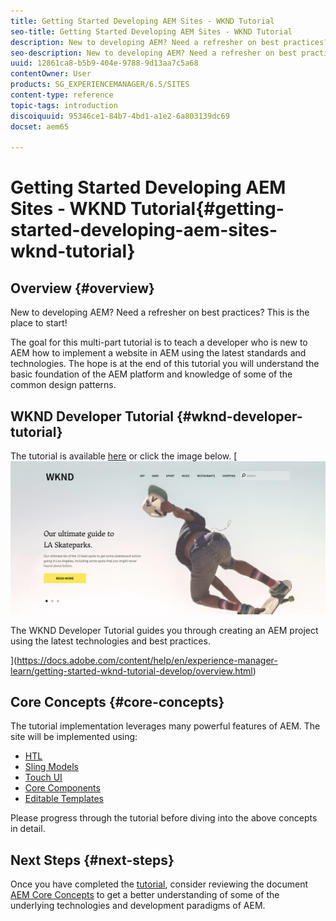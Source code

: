 ```yaml
---
title: Getting Started Developing AEM Sites - WKND Tutorial
seo-title: Getting Started Developing AEM Sites - WKND Tutorial
description: New to developing AEM? Need a refresher on best practices? This is the place to start! The goal for this multi-part tutorial is to teach a developer who is new to AEM how to implement a website in AEM using the latest standards and technologies.
seo-description: New to developing AEM? Need a refresher on best practices? This is the place to start! The goal for this multi-part tutorial is to teach a developer who is new to AEM how to implement a website in AEM using the latest standards and technologies.
uuid: 12861ca8-b5b9-404e-9788-9d13aa7c5a68
contentOwner: User
products: SG_EXPERIENCEMANAGER/6.5/SITES
content-type: reference
topic-tags: introduction
discoiquuid: 95346ce1-84b7-4bd1-a1e2-6a803139dc69
docset: aem65

---
```


# Getting Started Developing AEM Sites - WKND Tutorial{#getting-started-developing-aem-sites-wknd-tutorial}

## Overview {#overview}

New to developing AEM? Need a refresher on best practices? This is the place to start!

The goal for this multi-part tutorial is to teach a developer who is new to AEM how to implement a website in AEM using the latest standards and technologies. The hope is at the end of this tutorial you will understand the basic foundation of the AEM platform and knowledge of some of the common design patterns.

## WKND Developer Tutorial {#wknd-developer-tutorial}

The tutorial is available [here](https://docs.adobe.com/content/help/en/experience-manager-learn/getting-started-wknd-tutorial-develop/overview.html) or click the image below.
[ ![WKND](assets/screen_shot_2018-11-23at152453.png)

The WKND Developer Tutorial guides you through creating an AEM project using the latest technologies and best practices.

](https://docs.adobe.com/content/help/en/experience-manager-learn/getting-started-wknd-tutorial-develop/overview.html)

## Core Concepts {#core-concepts}

The tutorial implementation leverages many powerful features of AEM. The site will be implemented using:

* [HTL](https://helpx.adobe.com/experience-manager/htl/user-guide.html)
* [Sling Models](https://sling.apache.org/documentation/bundles/models.html)
* [Touch UI](/help/sites-developing/touch-ui-concepts.md)
* [Core Components](https://helpx.adobe.com/experience-manager/core-components/user-guide.html)
* [Editable Templates](/help/sites-developing/page-templates-editable.md)

Please progress through the tutorial before diving into the above concepts in detail.

## Next Steps {#next-steps}

Once you have completed the [tutorial](https://helpx.adobe.com/experience-manager/kt/sites/using/getting-started-wknd-tutorial-develop.html), consider reviewing the document [AEM Core Concepts](/help/sites-developing/the-basics.md) to get a better understanding of some of the underlying technologies and development paradigms of AEM.
